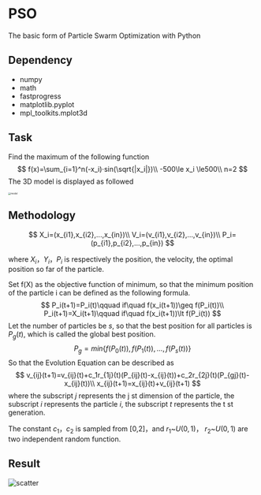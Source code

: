 # PSO

The basic form of Particle Swarm Optimization with Python

## Dependency

- numpy
- math
- fastprogress
- matplotlib.pyplot
- mpl_toolkits.mplot3d

## Task

Find the maximum of the following function
$$
f(x)=\sum_{i=1}^n(-x_i)·sin(\sqrt{|x_i|})\\
-500\le x_i \le500\\
n=2
$$
The 3D model is displayed as followed

<img src="http://typora-jackeymiao.oss-cn-beijing.aliyuncs.com/img/model.png" alt="model" style="zoom: 33%;" />

## Methodology

$$
X_i=(x_{i1},x_{i2},...,x_{in})\\
V_i=(v_{i1},v_{i2},...,v_{in})\\
P_i=(p_{i1},p_{i2},...,p_{in})
$$

where $X_i$，$Y_i$，$P_i$ is respectively the position, the velocity, the optimal position so far of the particle.

Set f(X) as the objective function of minimum, so that the minimum position of the particle i can be defined as the following formula.
$$
P_i(t+1)=P_i(t)\qquad if\quad f(x_i(t+1))\geq f(P_i(t))\\
P_i(t+1)=X_i(t+1)\qquad if\quad f(x_i(t+1))\lt f(P_i(t))
$$
Let the number of particles be $s$, so that the best position for all particles is $P_g(t)$, which is called the global best position.
$$
P_g=min\{f(P_0(t)),f(P_1(t)),...,f(P_s(t))\}
$$
So that the Evolution Equation can be described as
$$
v_{ij}(t+1)=v_{ij}(t)+c_1r_{1j}(t)(P_{ij}(t)-x_{ij}(t))+c_2r_{2j}(t)(P_{gj}(t)-x_{ij}(t))\\
x_{ij}(t+1)=x_{ij}(t)+v_{ij}(t+1)
$$
where the subscript $j$ represents the j st dimension of the particle, the subscript $i$ represents the particle $i$, the subscript $t$ represents the t st generation.

The constant $c_1$，$c_2$ is sampled from [0,2]，and $r_1$~$U(0,1)$， $r_2$~$U(0,1)$ are two independent random function.

## Result

![scatter](http://typora-jackeymiao.oss-cn-beijing.aliyuncs.com/img/scatter.png)
